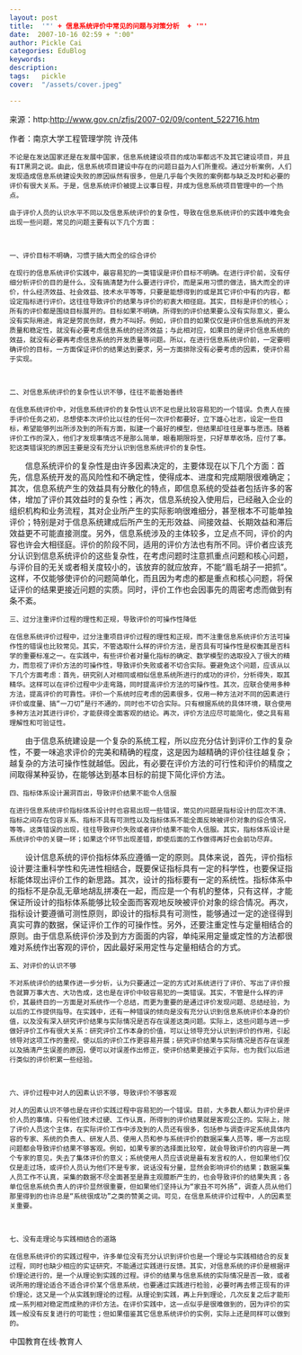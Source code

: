 ```yaml
---
layout: post  
title:  '"' + 信息系统评价中常见的问题与对策分析  + '"'
date:  2007-10-16 02:59 + ":00" 
author: Pickle Cai  
categories: EduBlog  
keywords: 
description:   
tags:	pickle   
cover:  "/assets/cover.jpeg"  

---  
```

    
来源：http:http://www.gov.cn/zfjs/2007-02/09/content_522716.htm



作者：南京大学工程管理学院 许茂伟



    不论是在发达国家还是在发展中国家，信息系统建设项目的成功率都远不及其它建设项目，并且有IT黑洞之说。由此，信息系统项目建设中存在的问题日益为人们所重视。通过分析案例，人们发现造成信息系统建设失败的原因纵然有很多，但是几乎每个失败的案例都与缺乏及时和必要的评价有很大关系。于是，信息系统评价被提上议事日程，并成为信息系统项目管理中的一个热点。

    由于评价人员的认识水平不同以及信息系统评价的复杂性，导致在信息系统评价的实践中难免会出现一些问题，常见的问题主要有以下几个方面：



    一、评价目标不明确，习惯于搞大而全的综合评价

    在现行的信息系统评价实践中，最容易犯的一类错误是评价目标不明确。在进行评价前，没有仔细分析评价的目的是什么，没有搞清楚为什么要进行评价，而是采用习惯的做法，搞大而全的评价，什么经济效益、社会效益、技术水平等等，只要是能想得到的或是其它评价中有的内容，都设定指标进行评价。这往往导致评价的结果与评价的初衷大相径庭。其实，目标是评价的核心；所有的评价都是围绕目标展开的。目标如果不明确，所得到的评价结果要么没有实际意义，要么没有实际用途，肯定是劳民伤财，费力不叫好。例如，评价目的如果仅仅是评价信息系统的开发质量和稳定性，就没有必要考虑信息系统的经济效益；与此相对应，如果目的是评价信息系统的效益，就没有必要再考虑信息系统的开发质量等问题。所以，在进行信息系统评价前，一定要明确评价的目标，一方面保证评价的结果达到要求，另一方面排除没有必要考虑的因素，使评价易于实现。



    二、对信息系统评价的复杂性认识不够，往往不能善始善终

    在信息系统评价中，对信息系统评价的复杂性认识不足也是比较容易犯的一个错误。负责人在接手评价任务之初，总想使本次评价比以往的任何一次评价都要好，立下雄心壮志，设定一些目标，希望能够列出所涉及到的所有方面，拟建一个最好的模型，但结果却往往是事与愿违。随着评价工作的深入，他们才发现事情远不是那么简单，眼看期限将至，只好草草收场，应付了事。犯这类错误犯的原因主要是没有充分认识到信息系统评价的复杂性。

　　信息系统评价的复杂性是由许多因素决定的，主要体现在以下几个方面：首先，信息系统开发的高风险性和不确定性，使得成本、进度和完成期限很难确定；其次，信息系统产生的效益具有分散化的特点，即信息系统的受益者包括许多的客体，增加了评价其效益时的复杂性；再次，信息系统投入使用后，已经融入企业的组织机构和业务流程，其对企业所产生的实际影响很难细分，甚至根本不可能单独评价；特别是对于信息系统建成后所产生的无形效益、间接效益、长期效益和滞后效益更不可能直接测度。另外，信息系统涉及的主体较多，立足点不同，评价的内容也许会大相径庭。评价的阶段不同，适用的评价方法也有所不同。评价者应该充分认识到信息系统评价的这些复杂性，在考虑问题时注意抓重点问题和核心问题，与评价目的无关或者相关度较小的，该放弃的就应放弃，不能“眉毛胡子一把抓”。这样，不仅能够使评价的问题简单化，而且因为考虑的都是重点和核心问题，将保证评价的结果更接近问题的实质。同时，评价工作也会因事先的周密考虑而做到有条不紊。



    三、过分注重评价过程的理性和正规，导致评价的可操作性降低

    在信息系统评价过程中，过分注重项目评价过程的理性和正规，而不注重信息系统评价方法可操作性的错误也比较常见。其实，不管选取什么样的评价方法，是否具有可操作性是权衡其是否科学的重要标准之一。在实践中，有些评价者对量化指标的确定、数学模型的选取投入了很大的精力，而忽视了评价方法的可操作性，导致评价失败或者不切合实际。要避免这个问题，应该从以下几个方面考虑：首先，研究别人对相同或相似信息系统所进行的成功的评价，分析得失，取其精华。这样可以在评价过程中少走弯路，同时提高评价方法的可操作性。其次，应联合使用多种方法，提高评价的可靠性。评价一个系统时应考虑的因素很多，仅用一种方法对不同的因素进行评价或度量、搞“一刀切”是行不通的，同时也不切合实际。只有根据系统的具体环境，联合使用多种方法对其进行评价，才能获得全面客观的结论。再次，评价方法应尽可能简化，使之具有易理解性和可验证性。

　　由于信息系统建设是一个复杂的系统工程，所以应充分估计到评价工作的复杂性，不要一味追求评价的完美和精确的程度，这是因为越精确的评价往往越复杂；越复杂的方法可操作性就越低。因此，有必要在评价方法的可行性和评价的精度之间取得某种妥协，在能够达到基本目标的前提下简化评价方法。



    四、指标体系设计漏洞百出，导致评价结果不能令人信服

    在进行信息系统评价指标体系设计时也容易出现一些错误，常见的问题是指标设计的层次不清、指标之间存在包容关系、指标不具有可测性以及指标体系不能全面反映被评价对象的综合情况，等等。这类错误的出现，往往导致评价失败或者评价结果不能令人信服。其实，指标体系设计是系统评价中的关键一环；如果这个环节出现差错，即使后面的工作做得再好也会前功尽弃。

　　设计信息系统的评价指标体系应遵循一定的原则。具体来说，首先，评价指标设计要注重科学性和先进性相结合，既要保证指标具有一定的科学性，也要保证指标能体现出评价工作的新思路。其次，设计的指标要有一定的系统性。指标体系中的指标不是杂乱无章地胡乱拼凑在一起，而应是一个有机的整体，只有这样，才能保证所设计的指标体系能够比较全面而客观地反映被评价对象的综合情况。再次，指标设计要遵循可测性原则，即设计的指标具有可测性，能够通过一定的途径得到真实可靠的数据，保证评价工作的可操作性。另外，还要注重定性与定量相结合的原则。由于信息系统评价涉及到方方面面的内容，单纯采用定量或定性的方法都很难对系统作出客观的评价，因此最好采用定性与定量相结合的方式。



    五、对评价的认识不够

    不对系统评价的结果作进一步分析，认为只要通过一定的方式对系统进行了评价、写出了评价报告就算万事大吉、大功告成，这也是在评价中较容易犯的一类错误。其实，不管是什么样的评价，其最终目的一方面是对系统作一个总结，而更为重要的是通过评价发现问题、总结经验，为以后的工作提供指导。在实践中，还有一种错误的倾向是没有充分认识到信息系统评价本身的价值，以及没有深入研究评价结果与实际情况是否存在误差这类问题。实际上，这些问题与进一步做好评价工作有很大关系：研究评价工作本身的价值，可以让领导充分认识到评价的作用，引起领导对这项工作的重视，使以后的评价工作更容易开展；研究评价结果与实际情况是否存在误差以及搞清产生误差的原因，便可以对误差作出修正，使评价结果更接近于实际，也为我们以后进行类似的评价积累一些经验。



    六、评价过程中对人的因素认识不够，导致评价不够客观

    对人的因素认识不够也是在评价实践过程中容易犯的一个错误。目前，大多数人都认为评价是评价人员的事情，只有他们技术过硬、工作认真，所得到的评价结果就是客观公正的。实际上，除了评价人员这个主体，在实际评价工作中涉及到的人员还有很多，包括参与调查评定系统具体内容的专家、系统的负责人、研发人员、使用人员和参与系统评价的数据采集人员等，哪一方出现问题都会导致评价结果不够客观。例如，如果专家的选择面比较窄，就会导致评价的内容是一两个专家的意见，失去了集体评价的意义；系统使用人员应该说是最有发言权的人，但如果他们仅仅是走过场，或评价人员认为他们不是专家，说话没有分量，显然会影响评价的结果；数据采集人员工作不认真，采集的数据不尽全面甚至是靠主观臆断产生的，也会导致评价的结果失真；各单位信息系统负责人的评价显然很重要，但如果他们坚持认为“家丑不可外扬”，调查人员从他们那里得到的也许总是“系统很成功”之类的赞美之词。可见，在信息系统评价过程中，人的因素至关重要。



    七、没有走理论与实践相结合的道路

    在信息系统评价的实践过程中，许多单位没有充分认识到评价也是一个理论与实践相结合的反复过程，同时也缺少相应的实证研究，不能通过实践进行反馈。其实，对信息系统的评价是根据评价理论进行的，是一个从理论到实践的过程。评价的结果与信息系统的实际情况是否一致，或者说所用的理论适合不适合评价某个信息系统，也要通过实践进行检验，必要时再去修正现有的评价理论，这又是一个从实践到理论的过程。从理论到实践，再上升到理论，几次反复之后才能形成一系列相对稳定而成熟的评价方法。在评价实践中，这一点似乎是很难做到的，因为评价的实践一般没有反复进行的可能性；但如果借鉴其它信息系统评价的实例，实际上还是同样可以做到的。



		    
 中国教育在线·教育人

